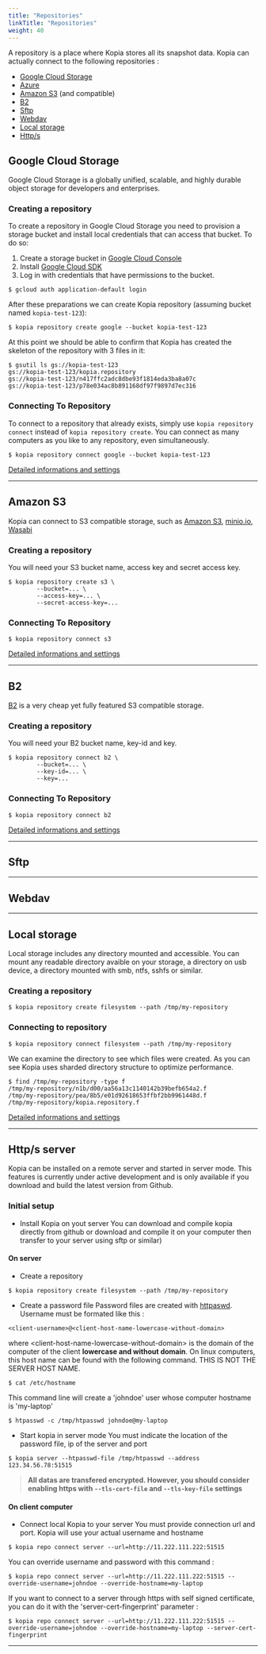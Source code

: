 ```yaml
---
title: "Repositories"
linkTitle: "Repositories"
weight: 40
---
```


A repository is a place where Kopia stores all its snapshot data. Kopia can actually connect to the following repositories :

* [Google Cloud Storage](#google-cloud-storage)
* [Azure](#azure)
* [Amazon S3](#amazon-s3) (and compatible)
* [B2](#b2)
* [Sftp](#sftp)
* [Webdav](#webdav)
* [Local storage](#local-storage)
* [Http/s](#https-server)

## Google Cloud Storage

Google Cloud Storage is a globally unified, scalable, and highly durable object storage for developers and enterprises.

### Creating a repository

To create a repository in Google Cloud Storage you need to provision a storage bucket and install local credentials that can access that bucket. To do so:

1. Create a storage bucket in [Google Cloud Console](https://console.cloud.google.com/storage/)
2. Install [Google Cloud SDK](https://cloud.google.com/sdk/)
3. Log in with credentials that have permissions to the bucket.

```shell
$ gcloud auth application-default login
```

After these preparations we can create Kopia repository (assuming bucket named `kopia-test-123`):

```shell
$ kopia repository create google --bucket kopia-test-123
```

At this point we should be able to confirm that Kopia has created the skeleton of the repository with 3
files in it:

```shell
$ gsutil ls gs://kopia-test-123
gs://kopia-test-123/kopia.repository
gs://kopia-test-123/n417ffc2adc8dbe93f1814eda3ba8a07c
gs://kopia-test-123/p78e034ac8b891168df97f9897d7ec316
```

### Connecting To Repository

To connect to a repository that already exists, simply use `kopia repository connect` instead of `kopia repository create`. You can connect as many computers as you like to any repository, even simultaneously.

```shell
$ kopia repository connect google --bucket kopia-test-123
```

[Detailed informations and settings](/docs/reference/command-line/common/repository-connect-filesystem/)

---

## Amazon S3

Kopia can connect to S3 compatible storage, such as [Amazon S3](https://aws.amazon.com/s3/), [minio.io](https://minio.io/), [Wasabi](https://wasabi.com/)

### Creating a repository

You will need your S3 bucket name, access key and secret access key.

```shell
$ kopia repository create s3 \
        --bucket=... \
        --access-key=... \
        --secret-access-key=...
```

### Connecting To Repository

```shell
$ kopia repository connect s3 
```

[Detailed informations and settings](/docs/reference/command-line/common/repository-create-s3/)

---

## B2

[B2](https://www.backblaze.com/b2/cloud-storage.html) is a very cheap yet fully featured S3 compatible storage.

### Creating a repository

You will need your B2 bucket name, key-id and key.

```shell
$ kopia repository connect b2 \
        --bucket=... \
        --key-id=... \
        --key=...
```

### Connecting To Repository

```shell
$ kopia repository connect b2 
```

[Detailed informations and settings](/docs/reference/command-line/common/repository-connect-b2/)

---

## Sftp


---

## Webdav

---

## Local storage

Local storage includes any directory mounted and accessible. You can mount any readable directory avaible on your storage, a directory on usb device, a directory mounted with smb, ntfs, sshfs or similar.

### Creating a repository

```shell
$ kopia repository create filesystem --path /tmp/my-repository
```

### Connecting to repository

```shell
$ kopia repository connect filesystem --path /tmp/my-repository
```

We can examine the directory to see which files were created. As you can see Kopia uses sharded directory structure to optimize performance.

```shell
$ find /tmp/my-repository -type f
/tmp/my-repository/n1b/d00/aa56a13c1140142b39befb654a2.f
/tmp/my-repository/pea/8b5/e01d92618653ffbf2bb9961448d.f
/tmp/my-repository/kopia.repository.f
```

[Detailed informations and settings](/docs/reference/command-line/common/repository-connect-filesystem/)

---

## Http/s server

Kopia can be installed on a remote server and started in server mode. This features is currently under active development and is only available if you download and build the latest version from Github.

### Initial setup

* Install Kopia on yout server
You can download and compile kopia directly from github or download and compile it on your computer then transfer to your server using sftp or similar)

#### On server

* Create a repository

```shell
$ kopia repository create filesystem --path /tmp/my-repository
```

* Create a password file
Password files are created with [httpaswd](https://httpd.apache.org/docs/2.4/programs/htpasswd.html). Username must be formated like this : 

```
<client-username>@<client-host-name-lowercase-without-domain>
```

where &lt;client-host-name-lowercase-without-domain&gt; is the domain of the computer of the client **lowercase and without domain**. On linux computers, this host name can be found with the following command. THIS IS NOT THE SERVER HOST NAME.

```shell
$ cat /etc/hostname
```

This command line will create a 'johndoe' user whose computer hostname is 'my-laptop'
```shell
$ htpasswd -c /tmp/htpasswd johndoe@my-laptop
```

* Start kopia in server mode
You must indicate the location of the password file, ip of the server and port

```shell
$ kopia server --htpasswd-file /tmp/htpasswd --address 123.34.56.78:51515
```

>**All datas are transfered encrypted. However, you should consider enabling https with ```--tls-cert-file``` and ```--tls-key-file``` settings**

#### On client computer

* Connect local Kopia to your server
You must provide connection url and port. Kopia will use your actual username and hostname

```shell
$ kopia repo connect server --url=http://11.222.111.222:51515
```

You can override username and password with this command :
```shell
$ kopia repo connect server --url=http://11.222.111.222:51515 --override-username=johndoe --override-hostname=my-laptop
```

If you want to connect to a server through https with self signed certificate, you can do it with the 'server-cert-fingerprint' parameter :
```shell
$ kopia repo connect server --url=http://11.222.111.222:51515 --override-username=johndoe --override-hostname=my-laptop --server-cert-fingerprint
```

---
